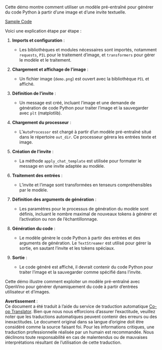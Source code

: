 <!--
CO_OP_TRANSLATOR_METADATA:
{
  "original_hash": "d7d7afa242a4a041ff4193546d4baf16",
  "translation_date": "2025-07-17T05:00:19+00:00",
  "source_file": "md/02.Application/04.Vision/Phi3/E2E_OpenVino_Phi3Vision.md",
  "language_code": "fr"
}
-->
Cette démo montre comment utiliser un modèle pré-entraîné pour générer du code Python à partir d’une image et d’une invite textuelle.

[Sample Code](../../../../../../code/06.E2E/E2E_OpenVino_Phi3-vision.ipynb)

Voici une explication étape par étape :

1. **Imports et configuration** :  
   - Les bibliothèques et modules nécessaires sont importés, notamment `requests`, `PIL` pour le traitement d’image, et `transformers` pour gérer le modèle et le traitement.

2. **Chargement et affichage de l’image** :  
   - Un fichier image (`demo.png`) est ouvert avec la bibliothèque `PIL` et affiché.

3. **Définition de l’invite** :  
   - Un message est créé, incluant l’image et une demande de génération de code Python pour traiter l’image et la sauvegarder avec `plt` (matplotlib).

4. **Chargement du processeur** :  
   - L’`AutoProcessor` est chargé à partir d’un modèle pré-entraîné situé dans le répertoire `out_dir`. Ce processeur gérera les entrées texte et image.

5. **Création de l’invite** :  
   - La méthode `apply_chat_template` est utilisée pour formater le message en une invite adaptée au modèle.

6. **Traitement des entrées** :  
   - L’invite et l’image sont transformées en tenseurs compréhensibles par le modèle.

7. **Définition des arguments de génération** :  
   - Les paramètres pour le processus de génération du modèle sont définis, incluant le nombre maximal de nouveaux tokens à générer et l’activation ou non de l’échantillonnage.

8. **Génération du code** :  
   - Le modèle génère le code Python à partir des entrées et des arguments de génération. Le `TextStreamer` est utilisé pour gérer la sortie, en sautant l’invite et les tokens spéciaux.

9. **Sortie** :  
   - Le code généré est affiché, il devrait contenir du code Python pour traiter l’image et la sauvegarder comme spécifié dans l’invite.

Cette démo illustre comment exploiter un modèle pré-entraîné avec OpenVino pour générer dynamiquement du code à partir d’entrées utilisateur et d’images.

**Avertissement** :  
Ce document a été traduit à l’aide du service de traduction automatique [Co-op Translator](https://github.com/Azure/co-op-translator). Bien que nous nous efforcions d’assurer l’exactitude, veuillez noter que les traductions automatiques peuvent contenir des erreurs ou des inexactitudes. Le document original dans sa langue d’origine doit être considéré comme la source faisant foi. Pour les informations critiques, une traduction professionnelle réalisée par un humain est recommandée. Nous déclinons toute responsabilité en cas de malentendus ou de mauvaises interprétations résultant de l’utilisation de cette traduction.